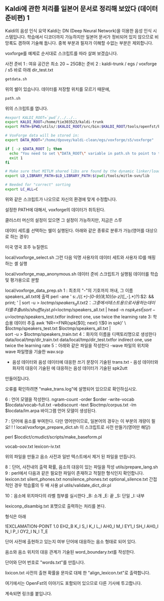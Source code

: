 ## Kaldi에 관한 처리를 일본어 문서로 정리해 보았다 (데이터 준비편) 1
Kaldi의 음성 인식 요약
Kaldi는 DN (Deep Neural Network)을 이용한 음성 인식 시스템입니다.
학습에서 디코더까지 가능하지만 일본어 문서가 정비되어 있지 않으므로 비망록도 겸하여 기술해 둡니다.
중복 부분과 필자가 이해할 수없는 부분은 제외합니다.

voxforge를 예제로 순서대로 스크립트를 따라 살펴 보겠습니다.

사전 준비
1 : 여유 공간은 최소 20 ~ 25GB는 준비
2 : kaldi-trunk / egs / voxforge / s5 바로 아래 dir_test.txt
```bash
getdata.sh
```
위의 쉘이 있습니다.
데이터를 저장할 위치를 모르기 때문에,
```bash
path.sh
```
위의 스크립트를 엽니다.
```bash
#export KALDI_ROOT=`pwd`/../../..
export KALDI_ROOT=/home/tie303523/kaldi-trunk
export PATH=$PWD/utils/:$KALDI_ROOT/src/bin:$KALDI_ROOT/tools/openfst/bin:$KALDI_ROOT/src/fstbin/:$KALDI_ROOT/src/gmmbin/:$KALDI_ROOT/src/featbin/:$KALDI_ROOT/src/lm/:$KALDI_ROOT/src/sgmmbin/:$KALDI_ROOT/src/sgmm2bin/:$KALDI_ROOT/src/fgmmbin/:$KALDI_ROOT/src/latbin/:$PWD:$PATH

# VoxForge data will be stored in:
export DATA_ROOT="/home/dpovey/kaldi-clean/egs/voxforge/s5/voxforge"    # e.g. something like /media/secondary/voxforge

if [ -z $DATA_ROOT ]; then
  echo "You need to set \"DATA_ROOT\" variable in path.sh to point to the directory to host VoxForge's data"
  exit 1
fi

# Make sure that MITLM shared libs are found by the dynamic linker/loader
export LD_LIBRARY_PATH=$LD_LIBRARY_PATH:$(pwd)/tools/mitlm-svn/lib

# Needed for "correct" sorting
export LC_ALL=C
```

위와 같은 스크립트가 나오므로 자신의 환경에 맞게 수정합니다.

설정한 PATH에 대해서, voxforge의 데이터가 취득된다.

클러스터 머신의 설정이 있으면 그 설정이 가능하지만, 지금은 스루

데이터 세트를 선택하는 쉘이 실행된다.
아래와 같은 종류로 분류가 가능(영어를 대상으로 하는 경우)

미국
영국
호주
뉴질랜드

local/voxforge_select.sh
그런 다음 익명 사용자의 데이터 세트와 사용자 ID를 매핑하는 셸 실행

local/voxforge_map_anonymous.sh
데이터 준비 스크립트가 실행됨
데이터를 학습 및 평가용으로 분할

local/voxforge_data_prep.sh
1 : 최초의 "-"의 기호까지 꺼내, 그 이름 speakers_all.txt에 출력
perl -ane ' s:.*/((.+)\-[0-9]{8,10}[a-z]*([_\-].*)?):$2: && print; ' | sort -u > $loctmp/speakers_all.txt 
2：그 중에서 테스트용으로 사용하는 데이터를 추출
utils/shuffle_list.pl <$loctmp/speakers_all.txt | head -n $nspk_test | sort -u >$loctmp/speakers_test.txtfor indirect one, use twice the learning rate
3: 학습용 데이터 추출
awk 'NR==FNR{spk[$0]; next} !($0 in spk)' \ 
$loctmp/speakers_test.txt $loctmp/speakers_all.txt |\
sort -u > $loctmp/speakers_train.txt
4：화자의 이름을 디렉토리명으로 생성한다
data/local/tmp/dir_train.txt
data/local/tmp/dir_test.txtfor indirect one, use twice the learning rate
5：아래와 같은 파일을 작성한다
-wave 파일의 위치와 wave 파일명을 기술한 wav.scp
- 음성 데이터와 음성 데이터에 대응한 쓰기 문장이 기술된 trans.txt -
음성 데이터와 화자의 대응이 기술된
에 대응하는 음성 데이터가 기술된 spk2utt

만들어집니다.

오류를 확인하려면 "make_trans.log"에 설명되어 있으므로 확인하십시오.

6 : 언어 모델을 작성한다.
ngram-count -order $order -write-vocab $locdata/vocab-full.txt -wbdiscount -text $loctmp/corpus.txt -lm $locdata/lm.arpa
바이그램 언어 모델이 생성된다.

7 : 단어에 음소를 부여한다. 다만 영어만이므로, 일본어의 경우는 이 부분의 개량이 필요! ! !
local/voxforge_prepare_dict.sh
이 스크립트로 사전 만들기(영어만 해당)

perl $locdict/cmudict/scripts/make_baseform.pl

vocab-oov.txt
lexicon-iv.txt

위의 파일을 만들고 음소 사전과 일반 텍스트에서 제거 된 파일을 만듭니다.

8：단어, 사전내의 출력 확률, 음소의 대응이 있는 파일을 작성
utils/prepare_lang.sh
9 : perl에서 다음과 같은 필요한 파일이 존재하고 적절한 형식인지 확인합니다.
lexicon.txt
silent_phones.txt
nonsilence_phones.txt
optional_silence.txt
간접적인 경우 학습률의 두 배 사용
pl
utils/validate_dict_dir.pl

10：음소에 위치마다의 라벨 첨부를 실시한다
_B: 소개
_E: 끝
_S: 단일
_I: 내부

lexiconp_disambig.txt 포맷으로 출력하는 처리를 본다.

형식은 아래

!EXCLAMATION-POINT 1.0 EH2_B K_I S_I K_I L_I AH0_I M_I EY1_I SH_I AH0_I N_I P_I OY2_I N_I T_E

단어 사전에 출현하고 있는지 여부 단어에 대응하는 음소 형태로 되어 있다.

음소와 음소 위치의 대응 관계가 기술된 word_boundary.txt를 작성한다.

단어와 단어 번호로 "words.txt"를 만듭니다.

lixicon.txt 사전의 출현 확률을 문자로 대체 한 "align_lexicon.txt"로 출력합니다.

여기에서는 OpenFst의 이야기도 포함되어 있으므로 다른 기사에 투고합니다.

계속되면 링크를 붙입니다.